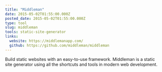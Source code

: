 ```yaml
---
title: "Middleman"
date: 2015-05-02T01:55:00.000Z
posted_date: 2015-05-02T01:55:00.000Z
type: tool
slug: middleman
tools: static-site-generator
links:
  website: https://middlemanapp.com/
  github: https://github.com/middleman/middleman
---
```

Build static websites with an easy-to-use framework. Middleman is a static site generator using all the shortcuts and tools in modern web development.




